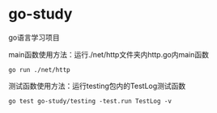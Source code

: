 # go-study

go语言学习项目

main函数使用方法：运行./net/http文件夹内http.go内main函数

```shell
go run ./net/http
```

测试函数使用方法：运行testing包内的TestLog测试函数

```shell
go test go-study/testing -test.run TestLog -v
```
